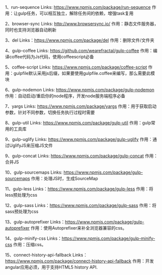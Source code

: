 1、run-sequence
Links: https://www.npmjs.com/package/run-sequence
作用：让gulp任务，可以相互独立，解除任务间的依赖，增强task复用

2、browser-sync
Links: http://www.browsersync.io/
作用：静态文件服务器，同时也支持浏览器自动刷新

3、del
Links：https://www.npmjs.com/package/del
作用：删除文件/文件夹

4、gulp-coffee
Links: https://github.com/wearefractal/gulp-coffee
作用：编译coffee代码为Js代码，使用coffeescript必备

5、coffee-script
Links: https://www.npmjs.com/package/coffee-script
作用：gulpfile默认采用js后缀，如果要使用gulpfile.coffee来编写，那么需要此模块

6、gulp-nodemon
Links: https://www.npmjs.com/package/gulp-nodemon
作用：自动启动/重启你的node程序，开发node服务端程序必备

7、yargs
Links: https://www.npmjs.com/package/yargs
作用：用于获取启动参数，针对不同参数，切换任务执行过程时需要

8、gulp-util
Links: https://www.npmjs.com/package/gulp-util
作用：gulp常用的工具库

9、gulp-uglify
Links: https://www.npmjs.com/package/gulp-uglify
作用：通过UglifyJS来压缩JS文件

9、gulp-concat
Links: https://www.npmjs.com/package/gulp-concat
作用：合并JS

10、gulp-sourcemaps
Links: https://www.npmjs.com/package/gulp-sourcemaps
作用：处理JS时，生成SourceMap

11、gulp-less
Links：https://www.npmjs.com/package/gulp-less
作用：将less预处理为css

12、gulp-sass
Links：https://www.npmjs.com/package/gulp-sass
作用：将sass预处理为css

13、gulp-autoprefixer
Links：https://www.npmjs.com/package/gulp-autoprefixer
作用：使用Autoprefixer来补全浏览器兼容的css。

14、gulp-minify-css
Links：https://www.npmjs.com/package/gulp-minify-css
作用：压缩css。

15、connect-history-api-fallback
Links：https://www.npmjs.com/package/connect-history-api-fallback
作用：开发angular应用必须，用于支持HTML5 history API.
